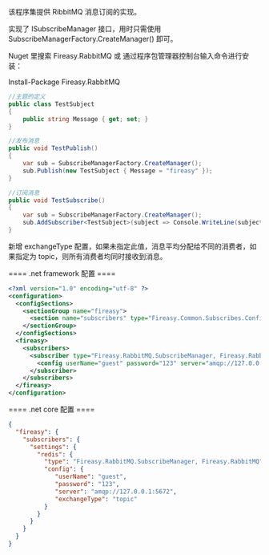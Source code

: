 该程序集提供 RibbitMQ 消息订阅的实现。

实现了 ISubscribeManager 接口，用时只需使用 SubscribeManagerFactory.CreateManager() 即可。

Nuget 里搜索 Fireasy.RabbitMQ 或 通过程序包管理器控制台输入命令进行安装： 

Install-Package Fireasy.RabbitMQ

```C#
//主题的定义
public class TestSubject
{
    public string Message { get; set; }
}

//发布消息
public void TestPublish()
{
    var sub = SubscribeManagerFactory.CreateManager();
    sub.Publish(new TestSubject { Message = "fireasy" });
}

//订阅消息
public void TestSubscribe()
{
    var sub = SubscribeManagerFactory.CreateManager();
    sub.AddSubscriber<TestSubject>(subject => Console.WriteLine(subject.Message));
}
```

新增 exchangeType 配置，如果未指定此值，消息平均分配给不同的消费者，如果指定为 topic，则所有消费者均同时接收到消息。

==== .net framework 配置 ====
```XML
<?xml version="1.0" encoding="utf-8" ?>
<configuration>
  <configSections>
    <sectionGroup name="fireasy">
      <section name="subscribers" type="Fireasy.Common.Subscribes.Configuration.SubscribeConfigurationSectionHandler, Fireasy.Common" />
    </sectionGroup>
  </configSections>
  <fireasy>
    <subscribers>
      <subscriber type="Fireasy.RabbitMQ.SubscribeManager, Fireasy.RabbitMQ">
        <config userName="guest" password="123" server="amqp://127.0.0.1:5672" />
      </subscriber>
    </subscribers>
  </fireasy>
</configuration>
```

==== .net core 配置 ====
```json
{
  "fireasy": {
    "subscribers": {
      "settings": {
        "redis": {
          "type": "Fireasy.RabbitMQ.SubscribeManager, Fireasy.RabbitMQ",
          "config": {
             "userName": "guest",
             "password": "123",
             "server": "amqp://127.0.0.1:5672",
             "exchangeType": "topic"
          }
        }
      }
    }
  }
}
```
